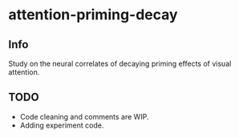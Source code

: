 # attention-priming-decay

## Info
Study on the neural correlates of decaying priming effects of visual attention.

## TODO
- Code cleaning and comments are WIP.
- Adding experiment code.